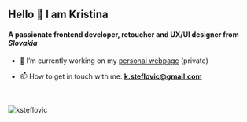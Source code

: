 <h2 align="left">Hello 👋 I am Kristina</h2>
<h4 align="left">A passionate frontend developer, retoucher and UX/UI designer from <em>Slovakia</em></h4>

- 🔭 I’m currently working on my [personal webpage](https://github.com/ksteflovic/personal-webpage) (private)

- 📫 How to get in touch with me: **k.steflovic@gmail.com**

<br>

<p><img align="left" src="https://github-readme-stats.vercel.app/api/top-langs?username=ksteflovic&show_icons=true&locale=en&layout=default" alt="ksteflovic" /></p>

<!--
**ksteflovic/ksteflovic** is a ✨ _special_ ✨ repository because its `README.md` (this file) appears on her GitHub profile.
-->
